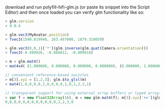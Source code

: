 download and run polyfill-hifi-glm.js (or paste its snippet into the Script Editor) and then once loaded you can verify glm functionality like so:

```javascript
> glm.version
< 0.0.4

> glm.vec3(MyAvatar.position)
< fvec3(1598.819946, 263.487000, 1879.310059)

> glm.vec3(0,0,1)['*'](glm.inverse(glm.quat(Camera.orientation)))
< fvec3(-0.499926, -0.866012, -0.009918)

> m = glm.mat4()
< mat4x4( (1.000000, 0.000000, 0.000000, 0.000000), (0.000000, 1.000000, 0.000000, 0.000000), (0.000000, 0.000000, 1.000000, 0.000000), (0.000000, 0.000000, 0.000000, 1.000000) )

// convenient reference-based swizzles
> m[3].xyz = [1,2,3]; glm.$to_glsl(m)
< mat4(1,0,0,0,0,1,0,0,0,0,1,0,1,2,3,1)

// transparent support for using external array buffers or typed arrays as the backing store
> var f = new Float32Array(16), m = new glm.mat4(f); m[3].xyz['+='](glm.vec3(1,2,3));  [].slice.call(f)
0,0,0,0,0,0,0,0,0,0,0,0,1,2,3,0
```